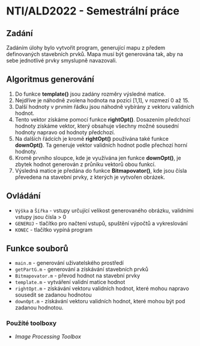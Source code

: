 # NTI/ALD2022 - Semestrální práce
## Zadání

Zadáním úlohy bylo vytvořit program, generující mapu z předem definovaných stavebních prvků. 
Mapa musí být generována tak, aby na sebe jednotlivé prvky smyslupně navazovali.

## Algoritmus generování
1. Do funkce **template()** jsou zadány rozměry výsledné matice.
2. Nejdříve je náhodně zvolena hodnota na pozici [1,1], v rozmezí 0 až 15.
3. Další hodnoty v prvním řádku jsou náhodně vybírány z vektoru validních hodnot.
4. Tento vektor získáme pomocí funkce **rightOpt()**. Dosazením předchozí hodnoty získáme vektor, který obsahuje všechny možné sousední hodnoty napravo od hodnoty předchozí.
5. Na dalších řádcích je kromě **rightOpt()** používána také funkce **downOpt()**. Ta generuje vektor validních hodnot podle přechozí horní hodnoty.
6. Kromě prvního sloupce, kde je využívána jen funkce **downOpt()**, je zbytek hodnot generován z průniku vektorů obou funkcí.
7. Výsledná matice je předána do funkce **Bitmapovator()**, kde jsou čísla převedena na stavební prvky, z kterých je vytvořen obrázek.

## Ovládání
* `Výška` a `Šířka` - vstupy určující velikost generovaného obrázku, validními vstupy jsou čísla > 0
* `GENERUJ` - tlačítko pro načtení vstupů, spuštění výpočtů a vykreslování
* `KONEC` - tlačítko vypíná program

## Funkce souborů
* `main.m` - generování uživatelského prostředí
* `getPartG.m` - generování a získávání stavebních prvků
* `Bitmapovator.m` - převod hodnot na stavební prvky
* `template.m` - vytváření validní matice hodnot
* `rightOpt.m` - získávání vektoru validních hodnot, které mohou napravo sousedit se zadanou hodnotou
* `downOpt.m` - získávání vektoru validních hodnot, které mohou být pod zadanou hodnotou.

### Použíté toolboxy
* *Image Processing Toolbox*
